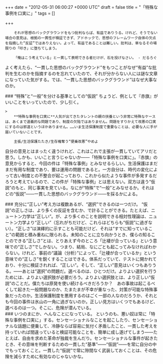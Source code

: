 
+++
date = "2012-05-31 06:00:27 +0000 UTC"
draft = false
title = "「特殊な事例を口実に」"
tags = []

+++
>
        それが思想のバックグラウンドをもつ批判ならば、有益でありうる。けれど、そうでない場合の意見は、根拠の一貫性が検証できず、アドホックで、思想のフレームワーク自体の欠点を指摘した“反証”ではありえない。よって、有益であることは難しい。批判は、単なるその場限りの「叩き」に堕ちてしまう。

        「俺はこう考えている」と一貫して表明できる者だけが、石を投げなさい。 - だるろぐ
    
よく考えたら、“一貫した思想のバックグラウンド”をもつことがなぜ“有益”な批判を生むのかを指摘するのを忘れていたので、それが分からない人には謎な文章になっていた気がする。では、“一貫した思想のバックグラウンド”はなぜ大事なのか。

<div class="section">
    ### “特殊”と“一般”を分ける基準としての“仮説”
    ちょうど、例として『赤旗』がいいことをいっていたので、少し引く。

    >
        **特殊な事例を口実に**人気が出てきたタレントの親の扶養という非常に特殊なケースは、あくまで道義的な問題であり、制度の欠陥ではありません。問題をすりかえて改悪の口実にするのは邪道というほかありません。……いま生活保護制度で重要なことは、必要な人に手が届いていないことです。

        主張/生活保護たたき/生存権奪う“便乗改悪”やめよ
    
自分の意見とはまったく違うけれど、これはこれで主張が一貫していてアリだと思う。しかも、いいこと言うじゃないか――「特殊な事例を口実に」。『赤旗』の意見からすると、今回の件は「特殊な事例」とみなせるらしい。生活保護はまだまだ有用な制度であり、要は運用の問題であると。一方自分は、時代の変化によって古い制度との不整合が起こっており、これから似たような事件が多発するだろうと考えているので、この件が「特殊な事例」とは思えない。双方は違う“仮説”のもと、同じ事実を見ている。なにが“特殊”で“一般”とみなせるか。それはどの“仮説”――一貫した思想のバックグラウンド――を採るかによる。

</div>
<div class="section">
    ### 充分に“正しい”考え方は複数あるが、“選択”できるのは一つだけ。
    “仮説”の正しさは、より多くの反証を含むか、で計ることができる。たとえば、ニュートン力学は“正しい”。が、より多くのことを説明できる相対性理論は、ニュートン力学より“正しい”（忘れがちだけど、これらはどちらも“仮説”に過ぎない）。“正しさ”は演繹的に示すことも可能だけど、それは“すでに知っていること”の範囲と積み重ねに限られる。未知のことに立ち向かうとき、僕らの知ることのできる“正しさ”とは、とりあえず今のところ「辻褄が合っている」という意味での“正しさ”でしかない。つまり、結局、なにごとも起こってみなければわからない。けれど、事前の“議論（分析）”によって、「辻褄が合っているか」という意味での“正しさ”を鋭くすることはできる。体系だっていて、テストに開かれており、十分に検証されれば、“正しい”。そして、“正しい”意見はいくつもありうる。――あとは“選択”の問題だ。選べるのは、ひとつだけ。よりよい選択を行うためには、よりよい選択肢が必要だろう。よりよい選択肢とは、より正しい“仮説”のことだ。僕たちは原発を使い続けるべきだろうか？　あの事故は起こるべくして起きた一般問題なのか、たまたまが不幸が重なった、対策が可能な特殊事象だったのか。生活保護制度を悪用するのはごく一部の人なのだろうか、それとも今回の事件は氷山の一角に過ぎないのか。正しい見方はいくつでもあるけど、選べるのは一つ。そこに、危険が潜んでいる。

</div>
<div class="section">
    ### いつのまにか、へんなことになっている。
    というのも、悪い奴は常に「特殊な事例を口実に」する。センセーショナルなことを起こしたり、センセーショナルな話題に便乗して、冷静ならば容易に気付く矛盾したこと、一貫した考えを持っていれば間違っていると検証可能なことを、簡単に成し遂げてしまう――たとえば、自由を求めた革命が独裁を生んだり。センセーショナルな事件が起きたとき、その意味を判断するための一貫した“基準”――“仮説”――を常に自分の中でもっておくこと。一貫した“仮説”で常に隙間なく武装しておくことは、その危険を減らすために有効なのじゃないかな。

</div>

